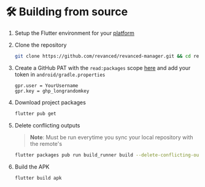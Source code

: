 # 🛠 Building from source

1. Setup the Flutter environment for your [platform](https://docs.flutter.dev/get-started/install)

2. Clone the repository

   ```sh
   git clone https://github.com/revanced/revanced-manager.git && cd revanced-manager
   ```

3. Create a GitHub PAT with the `read:packages` scope [here](https://github.com/settings/tokens/new?scopes=read:packages&description=Revanced) and add your token in `android/gradle.properties`

   ```properties
   gpr.user = YourUsername
   gpr.key = ghp_longrandomkey
   ```
   
4. Download project packages

   ```sh
   flutter pub get
   ```

5. Delete conflicting outputs

   > **Note**: Must be run everytime you sync your local repository with the remote's

   ```sh
   flutter packages pub run build_runner build --delete-conflicting-outputs
   ```

6. Build the APK
   ```sh
   flutter build apk
   ```
